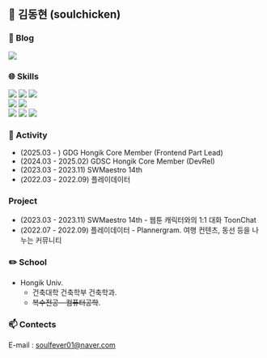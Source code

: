 ## 🐥 김동현 (soulchicken)

### 📖 Blog
<a href="https://soul-chicken.tistory.com/"><img src="https://img.shields.io/badge/chicken_TISTORY-black?style=flat-square&logo=Talend&logoColor=white"/></a>
### :globe_with_meridians: Skills
<p>
  <img src="https://img.shields.io/badge/HTML5-E34F26?style=flat-square&logo=HTML5&logoColor=white"/> 
  <img src="https://img.shields.io/badge/CSS3-1572B6?style=flat-square&logo=CSS3&logoColor=white"/>
  <img src="https://img.shields.io/badge/JavaScript-F7DF1E?style=flat-square&logo=JavaScript&logoColor=white"/>
  <br>
  <img src="http://img.shields.io/badge/-React-61DAFB?style=flat-square&logo=React&logoColor=black"/>
  <img src="http://img.shields.io/badge/-Node.js-339933?style=flat-square&logo=Node.js&logoColor=white"/>
  <br>
  <img src="https://img.shields.io/badge/Python-3776AB?style=flat-square&logo=Python&logoColor=white"/>    
  <img src="http://img.shields.io/badge/-Java-007396?style=flat-square&logo=Java&logoColor=white"/>
  <img src="https://img.shields.io/badge/MYSQL-4479A1?style=flat-square&logo=MYSQL&logoColor=white"/>
</p>

### 💪 Activity
  - (2025.03 - ) GDG Hongik Core Member (Frontend Part Lead)
  - (2024.03 - 2025.02) GDSC Hongik Core Member (DevRel)
  - (2023.03 - 2023.11) SWMaestro 14th
  - (2022.03 - 2022.09) 플레이데이터

### Project
  - (2023.03 - 2023.11) SWMaestro 14th - 웹툰 캐릭터와의 1:1 대화 ToonChat
  - (2022.07 - 2022.09) 플레이데이터 - Plannergram. 여행 컨텐츠, 동선 등을 나누는 커뮤니티

### ✏️ School
  - Hongik Univ.
    - 건축대학 건축학부 건축학과.
    - ~~복수전공 - 컴퓨터공학~~.

### 📫 Contects
E-mail : soulfever01@naver.com
